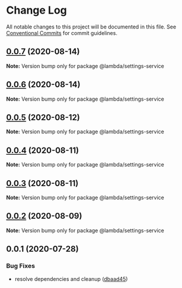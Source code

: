 # Change Log

All notable changes to this project will be documented in this file.
See [Conventional Commits](https://conventionalcommits.org) for commit guidelines.

## [0.0.7](https://github.com/aws-samples/aws-iot-kickstart/compare/@lambda/settings-service@0.0.6...@lambda/settings-service@0.0.7) (2020-08-14)

**Note:** Version bump only for package @lambda/settings-service





## [0.0.6](https://git-codecommit.us-west-2.amazonaws.com/v1/repos/Deathstar/compare/@lambda/settings-service@0.0.5...@lambda/settings-service@0.0.6) (2020-08-14)

**Note:** Version bump only for package @lambda/settings-service





## [0.0.5](https://git-codecommit.us-west-2.amazonaws.com/v1/repos/Deathstar/compare/@lambda/settings-service@0.0.4...@lambda/settings-service@0.0.5) (2020-08-12)

**Note:** Version bump only for package @lambda/settings-service





## [0.0.4](https://git-codecommit.us-west-2.amazonaws.com/v1/repos/Deathstar/compare/@lambda/settings-service@0.0.3...@lambda/settings-service@0.0.4) (2020-08-11)

**Note:** Version bump only for package @lambda/settings-service





## [0.0.3](https://git-codecommit.us-west-2.amazonaws.com/v1/repos/Deathstar/compare/@lambda/settings-service@0.0.2...@lambda/settings-service@0.0.3) (2020-08-11)

**Note:** Version bump only for package @lambda/settings-service





## [0.0.2](https://git-codecommit.us-west-2.amazonaws.com/v1/repos/Deathstar/compare/@lambda/settings-service@0.0.1...@lambda/settings-service@0.0.2) (2020-08-09)

**Note:** Version bump only for package @lambda/settings-service





## 0.0.1 (2020-07-28)


### Bug Fixes

* resolve dependencies and cleanup ([dbaad45](https://git-codecommit.us-west-2.amazonaws.com/v1/repos/Deathstar/commits/dbaad4561a93bfaf50b7246fd5a048912059df4f))
